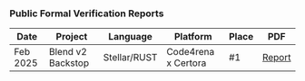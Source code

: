### Public Formal Verification Reports

| Date | Project | Language | Platform | Place | PDF |
|------|---------|----------|----------|-------|-----|
| Feb 2025 | Blend v2 Backstop | Stellar/RUST | Code4rena x Certora | #1 | [Report](./2025_02_blend_v2_backstop_fv_report_alexzoid.pdf) |